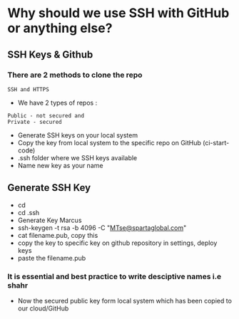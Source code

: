 # Why should we use SSH with GitHub or anything else?


## SSH Keys & Github

### There are 2 methods to clone the repo
``` 
SSH and HTTPS
```
- We have 2 types of repos :
```
Public - not secured and
Private - secured
```
- Generate SSH keys on your local system 
- Copy the key from local system to the specific repo on GitHub (ci-start-code)
- .ssh folder where we SSH keys available
- Name new key as your name 

## Generate SSH Key
- cd 
- cd .ssh
- Generate Key Marcus 
- ssh-keygen -t rsa -b 4096 -C "MTse@spartaglobal.com"
- cat filename.pub, copy this
- copy the key to specific key on github repository in settings, deploy keys
- paste the filename.pub 

### It is essential and best practice to write desciptive names i.e shahr
- Now the secured public key form local system which has been copied to our cloud/GitHub

